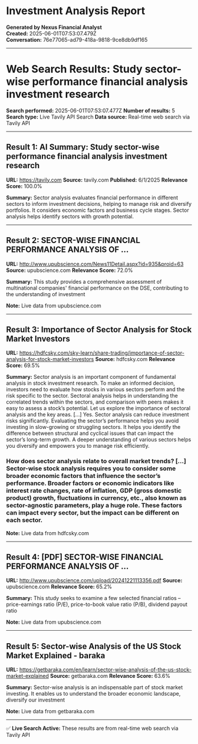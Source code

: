 # Investment Analysis Report

**Generated by Nexus Financial Analyst**  
**Created:** 2025-06-01T07:53:07.479Z  
**Conversation:** 76e77065-ad79-418a-9818-9ce8db9df165

---

# Web Search Results: Study sector-wise performance financial analysis investment research

**Search performed:** 2025-06-01T07:53:07.477Z
**Number of results:** 5
**Search type:** Live Tavily API Search
**Data source:** Real-time web search via Tavily API

---

## Result 1: AI Summary: Study sector-wise performance financial analysis investment research

**URL:** https://tavily.com
**Source:** tavily.com
**Published:** 6/1/2025
**Relevance Score:** 100.0%

**Summary:** Sector analysis evaluates financial performance in different sectors to inform investment decisions, helping to manage risk and diversify portfolios. It considers economic factors and business cycle stages. Sector analysis helps identify sectors with growth potential.


---

## Result 2: SECTOR-WISE FINANCIAL PERFORMANCE ANALYSIS OF ...

**URL:** http://www.upubscience.com/News11Detail.aspx?id=935&proid=63
**Source:** upubscience.com
**Relevance Score:** 72.0%

**Summary:** This study provides a comprehensive assessment of multinational companies' financial performance on the DSE, contributing to the understanding of investment

**Note:** Live data from upubscience.com

---

## Result 3: Importance of Sector Analysis for Stock Market Investors

**URL:** https://hdfcsky.com/sky-learn/share-trading/importance-of-sector-analysis-for-stock-market-investors
**Source:** hdfcsky.com
**Relevance Score:** 69.5%

**Summary:** Sector analysis is an important component of fundamental analysis in stock investment research. To make an informed decision, investors need to evaluate how stocks in various sectors perform and the risk specific to the sector. Sectoral analysis helps in understanding the correlated trends within the sectors, and comparison with peers makes it easy to assess a stock’s potential. Let us explore the importance of sectoral analysis and the key areas. [...] Yes. Sector analysis can reduce investment risks significantly. Evaluating the sector’s performance helps you avoid investing in slow-growing or struggling sectors. It helps you identify the difference between structural and cyclical issues that can impact the sector’s long-term growth. A deeper understanding of various sectors helps you diversify and empowers you to manage risk efficiently.

### How does sector analysis relate to overall market trends? [...] Sector-wise stock analysis requires you to consider some broader economic factors that influence the sector’s performance. Broader factors or economic indicators like interest rate changes, rate of inflation, GDP (gross domestic product) growth, fluctuations in currency, etc., also known as sector-agnostic parameters, play a huge role. These factors can impact every sector, but the impact can be different on each sector.

**Note:** Live data from hdfcsky.com

---

## Result 4: [PDF] SECTOR-WISE FINANCIAL PERFORMANCE ANALYSIS OF ...

**URL:** http://www.upubscience.com/upload/20241221113356.pdf
**Source:** upubscience.com
**Relevance Score:** 65.2%

**Summary:** This study seeks to examine a few selected financial ratios – price-earnings ratio (P/E), price-to-book value ratio (P/B), dividend payout ratio

**Note:** Live data from upubscience.com

---

## Result 5: Sector-wise Analysis of the US Stock Market Explained - baraka

**URL:** https://getbaraka.com/en/learn/sector-wise-analysis-of-the-us-stock-market-explained
**Source:** getbaraka.com
**Relevance Score:** 63.6%

**Summary:** Sector-wise analysis is an indispensable part of stock market investing. It enables us to understand the broader economic landscape, diversify our investment

**Note:** Live data from getbaraka.com

---


✅ **Live Search Active:** These results are from real-time web search via Tavily API
